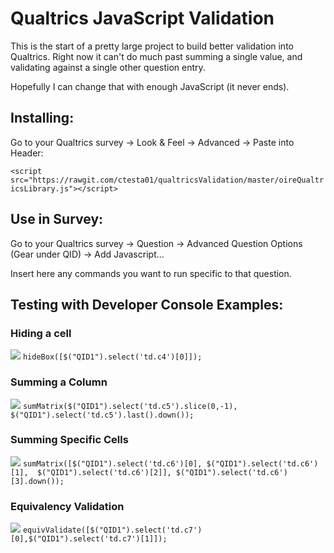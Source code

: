 # Qualtrics JavaScript Validation

This is the start of a pretty large project to build better validation into Qualtrics. Right now it can't do much past summing a single value, and validating against a single other question entry. 

Hopefully I can change that with enough JavaScript (it never ends).

## Installing: 
Go to your Qualtrics survey -> Look & Feel -> Advanced -> Paste into Header:

`<script src="https://rawgit.com/ctesta01/qualtricsValidation/master/oireQualtricsLibrary.js"></script>`

## Use in Survey: 
Go to your Qualtrics survey -> Question -> Advanced Question Options (Gear under QID) -> Add Javascript...

Insert here any commands you want to run specific to that question.


## Testing with Developer Console Examples:
### Hiding a cell
![](http://giant.gfycat.com/DeepGranularFrenchbulldog.gif)
`hideBox([$("QID1").select('td.c4')[0]]);`

### Summing a Column
![](http://giant.gfycat.com/PastKaleidoscopicLamprey.gif)
`sumMatrix($("QID1").select('td.c5').slice(0,-1), $("QID1").select('td.c5').last().down());`

### Summing Specific Cells
![](http://giant.gfycat.com/UnimportantCourageousAngora.gif)
`sumMatrix([$("QID1").select('td.c6')[0], $("QID1").select('td.c6')[1], 
               $("QID1").select('td.c6')[2]], $("QID1").select('td.c6')[3].down());`

### Equivalency Validation
![](http://i.imgur.com/0n5wUMY.gifv)
`equivValidate([$("QID1").select('td.c7')[0],$("QID1").select('td.c7')[1]]);`

